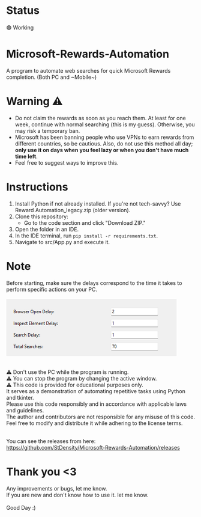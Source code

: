 # Status 
🟢 Working

# Microsoft-Rewards-Automation
A program to automate web searches for quick Microsoft Rewards completion. (Both PC and ~Mobile~)

# Warning ⚠️
- Do not claim the rewards as soon as you reach them. At least for one week, continue with normal searching (this is my guess). Otherwise, you may risk a temporary ban.
-  Microsoft has been banning people who use VPNs to earn rewards from different countries, so be cautious. Also, do not use this method all day; **only use it on days when you feel lazy or when you don't have much time left**.
-  Feel free to suggest ways to improve this.


# Instructions

1. Install Python if not already installed. If you're not tech-savvy? Use Reward Automation_legacy.zip (older version).
2. Clone this repository:
   - Go to the code section and click "Download ZIP."
3. Open the folder in an IDE.
4. In the IDE terminal, run `pip install -r requirements.txt`.
5. Navigate to src/App.py and execute it.



# Note
Before starting, make sure the delays correspond to the time it takes to perform specific actions on your PC. <Br> <Br>
![Resources/Image/Delay_ScreenShot.png](Resources/Image/Delay_ScreenShot.png) <Br> <Br>

⚠️ Don't use the PC while the program is running. <Br> 
⚠️ You can stop the program by changing the active window. <Br>
⚠️ This code is provided for educational purposes only. <Br>
It serves as a demonstration of automating repetitive tasks using Python and tkinter. <Br>
Please use this code responsibly and in accordance with applicable laws and guidelines. <Br>
The author and contributors are not responsible for any misuse of this code. <Br>
Feel free to modify and distribute it while adhering to the license terms. <Br> <Br>


You can see the releases from here: https://github.com/StDensity/Microsoft-Rewards-Automation/releases

# Thank you <3


Any improvements or bugs, let me know. <Br>
If you are new and don't know how to use it. let me know. <Br> <Br>
Good Day :)

